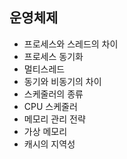 ## 운영체제

- 프로세스와 스레드의 차이
- 프로세스 동기화
- 멀티스레드
- 동기와 비동기의 차이
- 스케줄러의 종류
- CPU 스케줄러
- 메모리 관리 전략
- 가상 메모리
- 캐시의 지역성